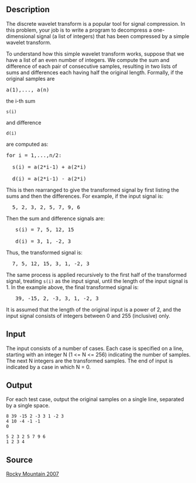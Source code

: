 <h2>Description</h2><p>The discrete wavelet transform is a popular tool for signal compression. In this problem, your job is to write a program to decompress a one-dimensional signal (a list of integers) that has been compressed by a simple wavelet transform.</p><p>To understand how this simple wavelet transform works, suppose that we have a list of an even number of integers. We compute the sum and difference of each pair of consecutive samples, resulting in two lists of sums and differences each having half the original length. Formally, if the original samples are</p><pre>a(1),..., a(n)</pre><p>the i-th sum </p><code>s(i)</code><p> and difference </p><code>d(i)</code><p> are computed as:</p><pre>for i = 1,...,n/2:
<br>  s(i) = a(2*i-1) + a(2*i)
<br>  d(i) = a(2*i-1) - a(2*i)</pre><p>This is then rearranged to give the transformed signal by first listing the sums and then the differences. For example, if the input signal is:</p><pre>  5, 2, 3, 2, 5, 7, 9, 6</pre><p>Then the sum and difference signals are:</p><pre>   s(i) = 7, 5, 12, 15
<br>   d(i) = 3, 1, -2, 3</pre><p>Thus, the transformed signal is:</p><pre>  7, 5, 12, 15, 3, 1, -2, 3</pre><p></p><p>The same process is applied recursively to the first half of the transformed signal, treating <code>s(i)</code> as the input signal, until the length of the input signal is 1.  In the example above, the final transformed signal is:</p><pre>   39, -15, 2, -3, 3, 1, -2, 3</pre><p>It is assumed that the length of the original input is a power of 2, and the input signal consists of integers between 0 and 255 (inclusive) only.</p><p></p><h2>Input</h2><p>The input consists of a number of cases. Each case is specified on a line, starting with an integer N (1 &lt;= N &lt;= 256) indicating the number of samples. The next N integers are the transformed samples. The end of input is indicated by a case in which N = 0.</p><h2>Output</h2><p>For each test case, output the original samples on a single line, separated by a single space.</p><pre><code class="language-input1">8 39 -15 2 -3 3 1 -2 3
4 10 -4 -1 -1
0</code></pre><pre><code class="language-output1">5 2 3 2 5 7 9 6
1 2 3 4</code></pre><h2>Source</h2><a href="searchproblem?field=source&amp;key=Rocky+Mountain+2007">Rocky Mountain 2007</a>
